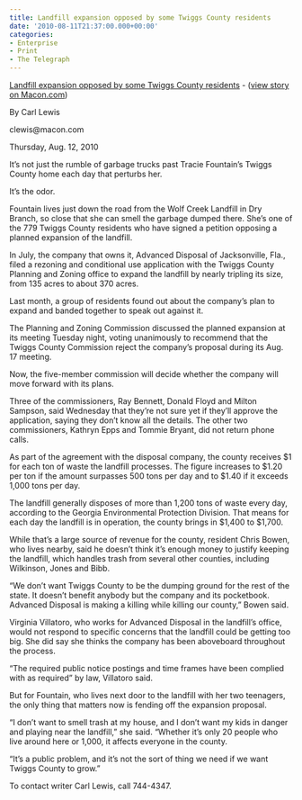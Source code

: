 ```yaml
---
title: Landfill expansion opposed by some Twiggs County residents
date: '2010-08-11T21:37:00.000+00:00'
categories:
- Enterprise
- Print
- The Telegraph
---
```


<p><a href="http://www.macon.com/2010/08/12/1226373/residents-seek-to-scrap-expansion.html">Landfill expansion opposed by some Twiggs County residents</a> - (<a href="http://www.macon.com/2010/08/12/1226373/residents-seek-to-scrap-expansion.html">view story on Macon.com</a>)</p>
<p>By Carl Lewis</p>
<p>clewis@macon.com</p>
<p>Thursday, Aug. 12, 2010</p>
<p>It’s not just the rumble of garbage trucks past Tracie Fountain’s Twiggs County home each day that perturbs her.</p>
<p>It’s the odor.</p>
<p>Fountain lives just down the road from the Wolf Creek Landfill in Dry Branch, so close that she can smell the garbage dumped there. She’s one of the 779 Twiggs County residents who have signed a petition opposing a planned expansion of the landfill.<!--more--></p>
<p>In July, the company that owns it, Advanced Disposal of Jacksonville, Fla., filed a rezoning and conditional use application with the Twiggs County Planning and Zoning office to expand the landfill by nearly tripling its size, from 135 acres to about 370 acres.</p>
<p>Last month, a group of residents found out about the company’s plan to expand and banded together to speak out against it.</p>
<p>The Planning and Zoning Commission discussed the planned expansion at its meeting Tuesday night, voting unanimously to recommend that the Twiggs County Commission reject the company’s proposal during its Aug. 17 meeting.</p>
<p>Now, the five-member commission will decide whether the company will move forward with its plans.</p>
<p>Three of the commissioners, Ray Bennett, Donald Floyd and Milton Sampson, said Wednesday that they’re not sure yet if they’ll approve the application, saying they don’t know all the details. The other two commissioners, Kathryn Epps and Tommie Bryant, did not return phone calls.</p>
<p>As part of the agreement with the disposal company, the county receives $1 for each ton of waste the landfill processes. The figure increases to $1.20 per ton if the amount surpasses 500 tons per day and to $1.40 if it exceeds 1,000 tons per day.</p>
<p>The landfill generally disposes of more than 1,200 tons of waste every day, according to the Georgia Environmental Protection Division. That means for each day the landfill is in operation, the county brings in $1,400 to $1,700.</p>
<p>While that’s a large source of revenue for the county, resident Chris Bowen, who lives nearby, said he doesn’t think it’s enough money to justify keeping the landfill, which handles trash from several other counties, including Wilkinson, Jones and Bibb.</p>
<p>“We don’t want Twiggs County to be the dumping ground for the rest of the state. It doesn’t benefit anybody but the company and its pocketbook. Advanced Disposal is making a killing while killing our county,” Bowen said.</p>
<p>Virginia Villatoro, who works for Advanced Disposal in the landfill’s office, would not respond to specific concerns that the landfill could be getting too big. She did say she thinks the company has been aboveboard throughout the process.</p>
<p>“The required public notice postings and time frames have been complied with as required” by law, Villatoro said.</p>
<p>But for Fountain, who lives next door to the landfill with her two teenagers, the only thing that matters now is fending off the expansion proposal.</p>
<p>“I don’t want to smell trash at my house, and I don’t want my kids in danger and playing near the landfill,” she said. “Whether it’s only 20 people who live around here or 1,000, it affects everyone in the county.</p>
<p>“It’s a public problem, and it’s not the sort of thing we need if we want Twiggs County to grow.”</p>
<p>To contact writer Carl Lewis, call 744-4347.</p>
